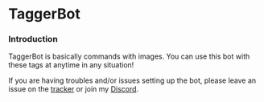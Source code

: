 # TaggerBot
### Introduction
TaggerBot is basically commands with images. You can use this bot with these tags at anytime in any situation!

If you are having troubles and/or issues setting up the bot, please leave an issue on the [tracker](https://github.com/shadowolfyt/TaggerBot/issues) or join my [Discord](https://discord.io/chillcabin).
